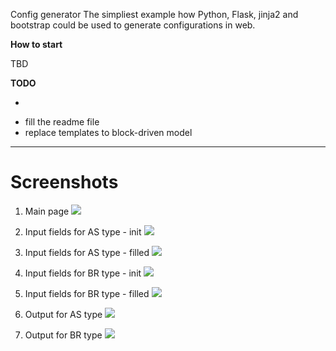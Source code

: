 Config generator
The simpliest example how Python, Flask, jinja2 and bootstrap could be used to generate configurations in web.

**How to start**

TBD

**TODO**
- ~~~~add screenshots to wiki~~~~
- fill the readme file
- replace templates to block-driven model

***
# Screenshots

1. Main page
![](http://sk1f3r.ru/cg/cg_main.png)

2. Input fields for AS type - init
![](http://sk1f3r.ru/cg/cg_as-input-init.png)

3. Input fields for AS type - filled
![](http://sk1f3r.ru/cg/cg_as-input-done.png)

4. Input fields for BR type - init
![](http://sk1f3r.ru/cg/cg_br-input-init.png)

5. Input fields for BR type - filled
![](http://sk1f3r.ru/cg/cg_br-input-done.png)

6. Output for AS type
![](http://sk1f3r.ru/cg/cg_as-output.png)

7. Output for BR type
![](http://sk1f3r.ru/cg/cg_br-output.png)
